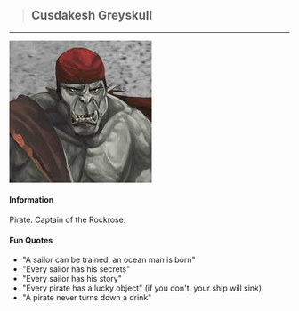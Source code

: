 >## Cusdakesh Greyskull

--- 

![crunge](../../../Templates/images/crunge.jpeg "Crunge super swag")

#### Information

Pirate. Captain of the Rockrose.

#### Fun Quotes

- "A sailor can be trained, an ocean man is born"
- "Every sailor has his secrets"
- "Every sailor has his story"
- "Every pirate has a lucky object" (if you don't, your ship will sink)
- "A pirate never turns down a drink"